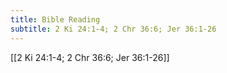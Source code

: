 ```yaml
---
title: Bible Reading
subtitle: 2 Ki 24:1-4; 2 Chr 36:6; Jer 36:1-26
---
```


[[2 Ki 24:1-4; 2 Chr 36:6; Jer 36:1-26]]